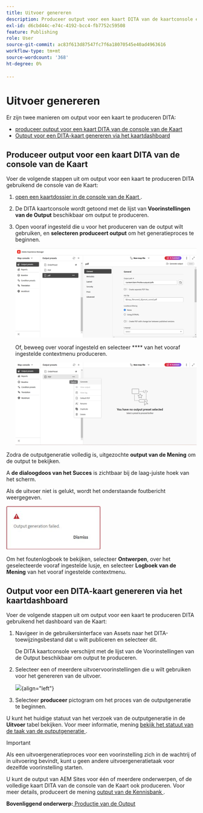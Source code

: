 ```yaml
---
title: Uitvoer genereren
description: Produceer output voor een kaart DITA van de kaartconsole en het dashboard van de Kaart in AEM Guides.
exl-id: d6cbd44c-e74c-4192-bcc4-fb7752c59508
feature: Publishing
role: User
source-git-commit: ac83f613d87547fc7f6a18070545e40ad4963616
workflow-type: tm+mt
source-wordcount: '368'
ht-degree: 0%

---
```


# Uitvoer genereren

Er zijn twee manieren om output voor een kaart te produceren DITA:

- [ produceer output voor een kaart DITA van de console van de Kaart ](#generate-output-for-a-dita-map-from-the-map-console)
- [Output voor een DITA-kaart genereren via het kaartdashboard](#generate-output-for-a-dita-map-from-the-map-dashboard)

## Produceer output voor een kaart DITA van de console van de Kaart

Voer de volgende stappen uit om output voor een kaart te produceren DITA gebruikend de console van de Kaart:

1. [ open een kaartdossier in de console van de Kaart ](./open-files-map-console.md).
2. De DITA kaartconsole wordt getoond met de lijst van **Voorinstellingen van de Output** beschikbaar om output te produceren.

3. Open vooraf ingesteld die u voor het produceren van de output wilt gebruiken, en **selecteren produceert output** om het generatieproces te beginnen.

   <img src="images/generate-output-pdf.png" alt="tabblad Metagegevens" width="600">

   Of, beweeg over vooraf ingesteld en selecteer **** van het vooraf ingestelde contextmenu produceren.


   <img src="images/generate-preset-map-console.png" alt="tabblad Metagegevens" width="600">

Zodra de outputgeneratie volledig is, uitgezochte **output van de Mening** om de output te bekijken.

A **de dialoogdoos van het Succes** is zichtbaar bij de laag-juiste hoek van het scherm.

Als de uitvoer niet is gelukt, wordt het onderstaande foutbericht weergegeven.

<img src="images/error-log.png" alt="foutenlogboek" width="250">

Om het foutenlogboek te bekijken, selecteer **Ontwerpen**, over het geselecteerde vooraf ingestelde lusje, en selecteer **Logboek van de Mening** van het vooraf ingestelde contextmenu.

## Output voor een DITA-kaart genereren via het kaartdashboard

Voer de volgende stappen uit om output voor een kaart te produceren DITA gebruikend het dashboard van de Kaart:

1. Navigeer in de gebruikersinterface van Assets naar het DITA-toewijzingsbestand dat u wilt publiceren en selecteer dit.

   De DITA kaartconsole verschijnt met de lijst van de Voorinstellingen van de Output beschikbaar om output te produceren.

1. Selecteer een of meerdere uitvoervoorinstellingen die u wilt gebruiken voor het genereren van de uitvoer.

   ![](images/generate-multiple-outputs-uuid.png){align="left"}

1. Selecteer **produceer** pictogram om het proces van de outputgeneratie te beginnen.


U kunt het huidige statuut van het verzoek van de outputgeneratie in de **Uitvoer** tabel bekijken. Voor meer informatie, mening [ bekijk het statuut van de taak van de outputgeneratie ](./generate-output-manage-process.md#view-the-status-of-the-output-generation-task).

>[!IMPORTANT]
>
> Als een uitvoergeneratieproces voor een voorinstelling zich in de wachtrij of in uitvoering bevindt, kunt u geen andere uitvoergeneratietaak voor dezelfde voorinstelling starten.

U kunt de output van AEM Sites voor één of meerdere onderwerpen, of de volledige kaart DITA van de console van de Kaart ook produceren. Voor meer details, produceert de mening [ output van de Kennisbank ](web-editor-article-publishing.md#id218CK0U019I).




**Bovenliggend onderwerp:**[ Productie van de Output ](generate-output.md)
